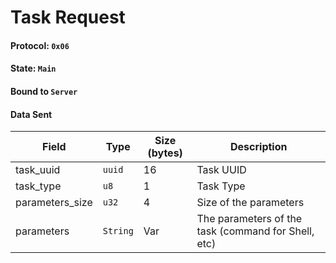 # Task Request

#### Protocol: `0x06`

#### State: `Main`

#### Bound to `Server`

#### Data Sent

| Field           | Type     | Size (bytes) | Description                                         |
| --------------- | -------- | ------------ | --------------------------------------------------- |
| task_uuid       | `uuid`   | 16           | Task UUID                                           |
| task_type       | `u8`     | 1            | Task Type                                           |
| parameters_size | `u32`    | 4            | Size of the parameters                              |
| parameters      | `String` | Var          | The parameters of the task (command for Shell, etc) |
